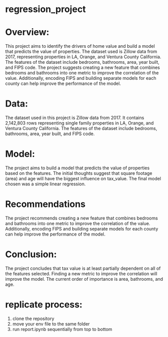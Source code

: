 # regression_project

# Overview:
This project aims to identify the drivers of home value and build a model that predicts the value of properties. The dataset used is Zillow data from 2017, representing properties in LA, Orange, and Ventura County California. The features of the dataset include bedrooms, bathrooms, area, year built, and FIPS code. The project suggests creating a new feature that combines bedrooms and bathrooms into one metric to improve the correlation of the value. Additionally, encoding FIPS and building separate models for each county can help improve the performance of the model.

# Data:
The dataset used in this project is Zillow data from 2017. It contains 2,142,803 rows representing single family properties in LA, Orange, and Ventura County California. The features of the dataset include bedrooms, bathrooms, area, year built, and FIPS code.

# Model:
The project aims to build a model that predicts the value of properties based on the features. The initial thoughts suggest that square footage (area) and age will have the biggest influence on tax_value. The final model chosen was a simple linear regression.

# Recommendations
The project recommends creating a new feature that combines bedrooms and bathrooms into one metric to improve the correlation of the value. Additionally, encoding FIPS and building separate models for each county can help improve the performance of the model.

# Conclusion:
The project concludes that tax value is at least partially dependent on all of the features selected. Finding a new metric to improve the correlation will improve the model. The current order of importance is area, bathrooms, and age.

# replicate process:
1. clone the repository
2. move your env file to the same folder
3. run report.ipynb sequentially from top to bottom